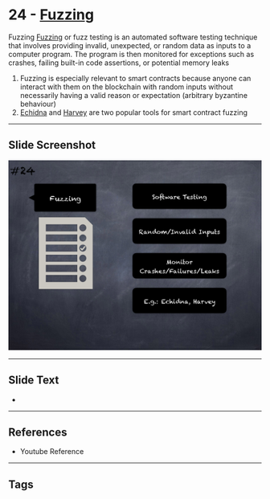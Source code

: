 
# 24 - [Fuzzing](./Fuzzing.md)

Fuzzing [Fuzzing](https://en.wikipedia.org/wiki/Fuzzing) or fuzz testing is an automated software testing technique that involves providing invalid, unexpected, or random data as inputs to a computer program. The program is then monitored for exceptions such as crashes, failing built-in code assertions, or potential memory leaks 


1.  Fuzzing is especially relevant to smart contracts because anyone can interact with them on the blockchain with random inputs without necessarily having a valid reason or expectation (arbitrary byzantine behaviour)
2.  [Echidna](https://github.com/crytic/echidna) and [Harvey](https://mariachris.github.io/Pubs/FSE-2020-Harvey.pdf) are two popular tools for smart contract fuzzing


___
## Slide Screenshot
![024.png](../../images/6.Audit%20Techniques%20and%20Tools%20101/024.png)
___
## Slide Text
- 
___
## References
- Youtube Reference
___
## Tags
